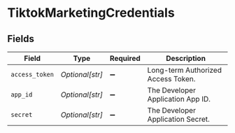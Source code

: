 # TiktokMarketingCredentials


## Fields

| Field                              | Type                               | Required                           | Description                        |
| ---------------------------------- | ---------------------------------- | ---------------------------------- | ---------------------------------- |
| `access_token`                     | *Optional[str]*                    | :heavy_minus_sign:                 | Long-term Authorized Access Token. |
| `app_id`                           | *Optional[str]*                    | :heavy_minus_sign:                 | The Developer Application App ID.  |
| `secret`                           | *Optional[str]*                    | :heavy_minus_sign:                 | The Developer Application Secret.  |